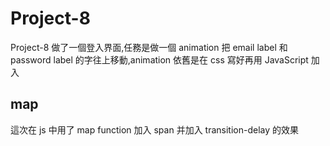 # Project-8

Project-8 做了一個登入界面,任務是做一個 animation 把 email label 和 password label 的字往上移動,animation 依舊是在 css 寫好再用 JavaScript 加入

## map

這次在 js 中用了 map function 加入 span 并加入 transition-delay 的效果
